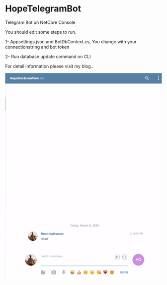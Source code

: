# HopeTelegramBot

Telegram Bot on NetCore Console

You should edit some steps to run.

1- Appsettings.json and BotDbContext.cs, You change with your connectionstring and bot token

2- Run database update command on CLI

For detail information please visit my blog..

![alt text](https://github.com/kahramanumut/HopeTelegramBot/blob/master/BotSample.gif)
